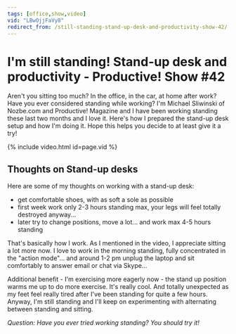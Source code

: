 ```yaml
---
tags: [office,show,video]
vid: "LBwOjjFaVy8"
redirect_from: /still-standing-stand-up-desk-and-productivity-show-42/
---
```


# I'm still standing! Stand-up desk and productivity - Productive! Show #42

Aren't you sitting too much? In the office, in the car, at home after work? Have you ever considered standing while working? I'm Michael Sliwinski of Nozbe.com and Productive! Magazine and I have been working standing these last two months and I love it. Here's how I prepared the stand-up desk setup and how I'm doing it. Hope this helps you decide to at least give it a try!

{% include video.html id=page.vid %}

<!--More-->

## Thoughts on Stand-up desks

Here are some of my thoughts on working with a stand-up desk:

  * get comfortable shoes, with as soft a sole as possible
  * first week work only 2-3 hours standing max, your legs will feel totally destroyed anyway...
  * later try to change positions, move a lot... and work max 4-5 hours standing

That's basically how I work. As I mentioned in the video, I appreciate sitting a lot more now. I love to work in the morning standing, fully concentrated in the "action mode"... and around 1-2 pm unplug the laptop and sit comfortably to answer email or chat via Skype...

Additional benefit - I'm exercising more eagerly now - the stand up position warms me up to do more exercise. It's really cool. And totally unexpected as my feet feel really tired after I've been standing for quite a few hours. Anyway, I'm still standing and I'll keep on experimenting with alternating between standing and sitting.

_Question:_ _Have you ever tried working standing? You should try it!_



[n]: https://michael.gratis/nozbe
